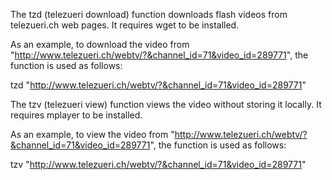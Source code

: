 The tzd (telezueri download) function downloads flash videos from telezueri.ch web pages.
It requires wget to be installed.

As an example, to download the video from "http://www.telezueri.ch/webtv/?&channel_id=71&video_id=289771", the function is used as follows:

tzd "http://www.telezueri.ch/webtv/?&channel_id=71&video_id=289771"


The tzv (telezueri view) function views the video without storing it locally.
It requires mplayer to be installed.

As an example, to view the video from "http://www.telezueri.ch/webtv/?&channel_id=71&video_id=289771", the function is used as follows:

tzv "http://www.telezueri.ch/webtv/?&channel_id=71&video_id=289771"
